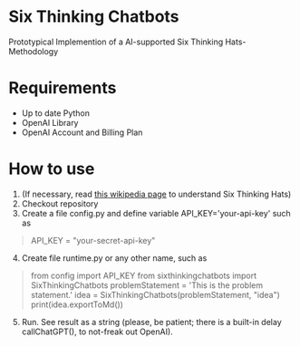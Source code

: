 # Six Thinking Chatbots
Prototypical Implemention of a AI-supported Six Thinking Hats-Methodology

# Requirements
* Up to date Python
* OpenAI Library
* OpenAI Account and Billing Plan

# How to use
1. (If necessary, read [this wikipedia page](https://en.wikipedia.org/wiki/Six_Thinking_Hats) to understand Six Thinking Hats)
2. Checkout repository
3. Create a file config.py and define variable API_KEY='your-api-key' such as
> API_KEY = "your-secret-api-key"
4. Create file runtime.py or any other name, such as
> from config import API_KEY
> from sixthinkingchatbots import SixThinkingChatbots
> problemStatement = 'This is the problem statement.'
> idea = SixThinkingChatbots(problemStatement, "idea")
> print(idea.exportToMd())
5. Run. See result as a string (please, be patient; there is a built-in delay callChatGPT(), to not-freak out OpenAI).
